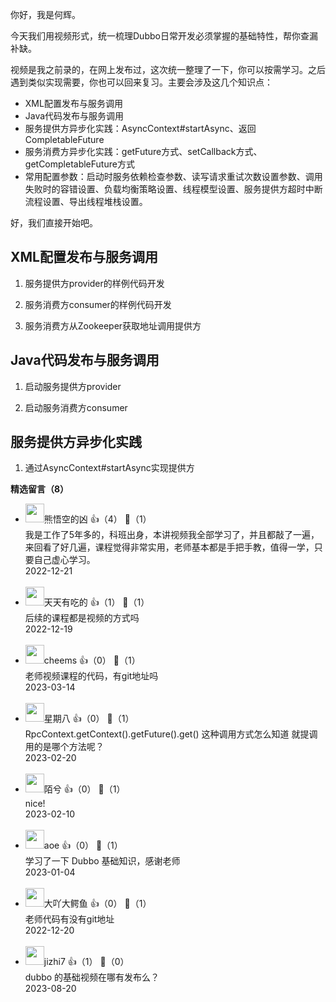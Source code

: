 你好，我是何辉。

今天我们用视频形式，统一梳理Dubbo日常开发必须掌握的基础特性，帮你查漏补缺。

视频是我之前录的，在网上发布过，这次统一整理了一下，你可以按需学习。之后遇到类似实现需要，你也可以回来复习。主要会涉及这几个知识点：

- XML配置发布与服务调用
- Java代码发布与服务调用
- 服务提供方异步化实践：AsyncContext#startAsync、返回CompletableFuture
- 服务消费方异步化实践：getFuture方式、setCallback方式、getCompletableFuture方式
- 常用配置参数：启动时服务依赖检查参数、读写请求重试次数设置参数、调用失败时的容错设置、负载均衡策略设置、线程模型设置、服务提供方超时中断流程设置、导出线程堆栈设置。

好，我们直接开始吧。

## XML配置发布与服务调用

1. 服务提供方provider的样例代码开发

<!--THE END-->

2. 服务消费方consumer的样例代码开发

<!--THE END-->

3. 服务消费方从Zookeeper获取地址调用提供方

## Java代码发布与服务调用

1. 启动服务提供方provider

<!--THE END-->

2. 启动服务消费方consumer

## 服务提供方异步化实践

1. 通过AsyncContext#startAsync实现提供方
<div><strong>精选留言（8）</strong></div><ul>
<li><img src="https://static001.geekbang.org/account/avatar/00/1d/80/93/dde3d5f0.jpg" width="30px"><span>熊悟空的凶</span> 👍（4） 💬（1）<div>我是工作了5年多的，科班出身，本讲视频我全部学习了，并且都敲了一遍，来回看了好几遍，课程觉得非常实用，老师基本都是手把手教，值得一学，只要自己虚心学习。</div>2022-12-21</li><br/><li><img src="https://static001.geekbang.org/account/avatar/00/18/7b/03/03583011.jpg" width="30px"><span>天天有吃的</span> 👍（1） 💬（1）<div>后续的课程都是视频的方式吗</div>2022-12-19</li><br/><li><img src="https://static001.geekbang.org/account/avatar/00/36/41/62/cf9e3aaa.jpg" width="30px"><span>cheems</span> 👍（0） 💬（1）<div>老师视频课程的代码，有git地址吗</div>2023-03-14</li><br/><li><img src="https://static001.geekbang.org/account/avatar/00/12/16/e0/7abad3cc.jpg" width="30px"><span>星期八</span> 👍（0） 💬（1）<div> RpcContext.getContext().getFuture().get() 这种调用方式怎么知道  就提调用的是哪个方法呢？</div>2023-02-20</li><br/><li><img src="https://static001.geekbang.org/account/avatar/00/15/99/c3/e4f408d4.jpg" width="30px"><span>陌兮</span> 👍（0） 💬（1）<div>nice!</div>2023-02-10</li><br/><li><img src="https://static001.geekbang.org/account/avatar/00/11/1d/de/62bfa83f.jpg" width="30px"><span>aoe</span> 👍（0） 💬（1）<div>学习了一下 Dubbo 基础知识，感谢老师</div>2023-01-04</li><br/><li><img src="https://static001.geekbang.org/account/avatar/00/11/44/bc/833c7968.jpg" width="30px"><span>大吖大鳄鱼</span> 👍（0） 💬（1）<div>老师代码有没有git地址</div>2022-12-20</li><br/><li><img src="https://static001.geekbang.org/account/avatar/00/12/be/8e/850ce072.jpg" width="30px"><span>jizhi7</span> 👍（1） 💬（0）<div>dubbo 的基础视频在哪有发布么？</div>2023-08-20</li><br/>
</ul>